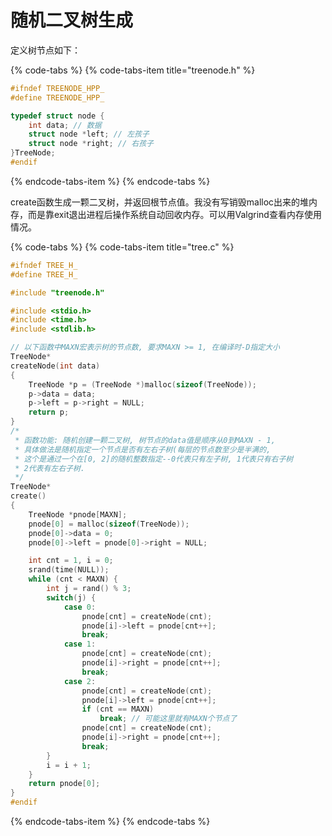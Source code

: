 # 随机二叉树生成

定义树节点如下：

{% code-tabs %}
{% code-tabs-item title="treenode.h" %}
```c
#ifndef TREENODE_HPP_
#define TREENODE_HPP_

typedef struct node {
    int data; // 数据
    struct node *left; // 左孩子
    struct node *right; // 右孩子
}TreeNode;
#endif
```
{% endcode-tabs-item %}
{% endcode-tabs %}

create函数生成一颗二叉树，并返回根节点值。我没有写销毁malloc出来的堆内存，而是靠exit退出进程后操作系统自动回收内存。可以用Valgrind查看内存使用情况。

{% code-tabs %}
{% code-tabs-item title="tree.c" %}
```c
#ifndef TREE_H_
#define TREE_H_

#include "treenode.h"

#include <stdio.h>
#include <time.h>
#include <stdlib.h>

// 以下函数中MAXN宏表示树的节点数, 要求MAXN >= 1, 在编译时-D指定大小
TreeNode*
createNode(int data)
{
    TreeNode *p = (TreeNode *)malloc(sizeof(TreeNode));
    p->data = data;
    p->left = p->right = NULL;
    return p;
}
/*
 * 函数功能: 随机创建一颗二叉树, 树节点的data值是顺序从0到MAXN - 1,
 * 具体做法是随机指定一个节点是否有左右子树(每层的节点数至少是半满的, 
 * 这个是通过一个在[0, 2]的随机整数指定--0代表只有左子树, 1代表只有右子树
 * 2代表有左右子树.
 */
TreeNode*
create()
{
    TreeNode *pnode[MAXN];
    pnode[0] = malloc(sizeof(TreeNode));
    pnode[0]->data = 0;
    pnode[0]->left = pnode[0]->right = NULL;

    int cnt = 1, i = 0;
    srand(time(NULL));
    while (cnt < MAXN) {
        int j = rand() % 3;
        switch(j) {
            case 0:
                pnode[cnt] = createNode(cnt);
                pnode[i]->left = pnode[cnt++];
                break;
            case 1:
                pnode[cnt] = createNode(cnt);
                pnode[i]->right = pnode[cnt++];
                break;
            case 2:
                pnode[cnt] = createNode(cnt);
                pnode[i]->left = pnode[cnt++];
                if (cnt == MAXN)
                    break; // 可能这里就有MAXN个节点了
                pnode[cnt] = createNode(cnt);
                pnode[i]->right = pnode[cnt++];
                break;
        } 
        i = i + 1;
    }
    return pnode[0];
}
#endif
```
{% endcode-tabs-item %}
{% endcode-tabs %}

